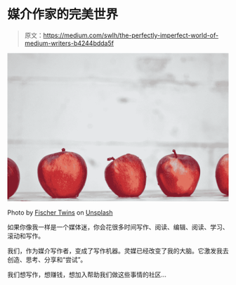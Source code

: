 # 媒介作家的完美世界

> 原文：<https://medium.com/swlh/the-perfectly-imperfect-world-of-medium-writers-b4244bdda5f>

![](img/0ff3b003f20ab9367199dce14316abc9.png)

Photo by [Fischer Twins](https://unsplash.com/@twinsfisch?utm_source=medium&utm_medium=referral) on [Unsplash](https://unsplash.com?utm_source=medium&utm_medium=referral)

如果你像我一样是一个媒体迷，你会花很多时间写作、阅读、编辑、阅读、学习、滚动和写作。

我们，作为媒介写作者，变成了写作机器。灵媒已经改变了我的大脑。它激发我去创造、思考、分享和“尝试”。

我们想写作，想赚钱，想加入帮助我们做这些事情的社区…